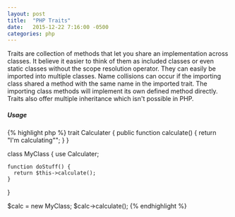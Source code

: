 ```yaml
---
layout: post
title:  "PHP Traits"
date:   2015-12-22 7:16:00 -0500
categories: php
---
```


Traits are collection of methods that let you share an implementation across classes. It believe it easier to think of them as included classes or even static classes without the scope resolution operator. They can easily be imported into multiple classes. Name collisions can occur if the importing class shared a method with the same name in the imported trait. The importing class methods will implement its own defined method directly. Traits also offer multiple inheritance which isn't possible in PHP.

##### Usage

{% highlight php %}
trait Calculater {
  public function calculate() {
    return "I'm calculating"";
  }
}

class MyClass {
    use Calculater;

    function doStuff() {
      return $this->calculate();
    }
}

$calc = new MyClass;
$calc->calculate();
{% endhighlight %}